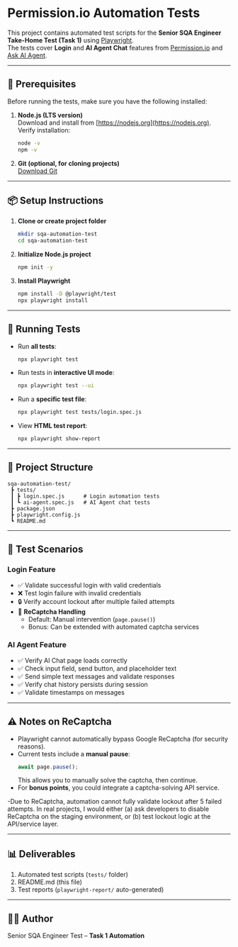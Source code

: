 # Permission.io Automation Tests

This project contains automated test scripts for the **Senior SQA Engineer Take-Home Test (Task 1)** using [Playwright](https://playwright.dev/).  
The tests cover **Login** and **AI Agent Chat** features from [Permission.io](https://www.permission.io) and [Ask AI Agent](https://ask.permission.io/ai).

---

## 📌 Prerequisites
Before running the tests, make sure you have the following installed:

1. **Node.js (LTS version)**  
   Download and install from [https://nodejs.org](https://nodejs.org).  
   Verify installation:
   ```bash
   node -v
   npm -v
   ```

2. **Git (optional, for cloning projects)**  
   [Download Git](https://git-scm.com/downloads)

---

## 📦 Setup Instructions

1. **Clone or create project folder**
   ```bash
   mkdir sqa-automation-test
   cd sqa-automation-test
   ```

2. **Initialize Node.js project**
   ```bash
   npm init -y
   ```

3. **Install Playwright**
   ```bash
   npm install -D @playwright/test
   npx playwright install
   ```

---

## 🧪 Running Tests

- Run **all tests**:
  ```bash
  npx playwright test
  ```

- Run tests in **interactive UI mode**:
  ```bash
  npx playwright test --ui
  ```

- Run a **specific test file**:
  ```bash
  npx playwright test tests/login.spec.js
  ```

- View **HTML test report**:
  ```bash
  npx playwright show-report
  ```

---

## 📂 Project Structure
```
sqa-automation-test/
 ┣ tests/
 ┃ ┣ login.spec.js      # Login automation tests
 ┃ ┗ ai-agent.spec.js   # AI Agent chat tests
 ┣ package.json
 ┣ playwright.config.js
 ┗ README.md
```

---

## 🔑 Test Scenarios

### **Login Feature**
- ✅ Validate successful login with valid credentials  
- ❌ Test login failure with invalid credentials  
- 🔒 Verify account lockout after multiple failed attempts  
- 🤖 **ReCaptcha Handling**  
  - Default: Manual intervention (`page.pause()`)  
  - Bonus: Can be extended with automated captcha services  

### **AI Agent Feature**
- ✅ Verify AI Chat page loads correctly  
- ✅ Check input field, send button, and placeholder text  
- ✅ Send simple text messages and validate responses  
- ✅ Verify chat history persists during session  
- ✅ Validate timestamps on messages  

---

## ⚠️ Notes on ReCaptcha
- Playwright cannot automatically bypass Google ReCaptcha (for security reasons).  
- Current tests include a **manual pause**:
  ```js
  await page.pause();
  ```
  This allows you to manually solve the captcha, then continue.  
- For **bonus points**, you could integrate a captcha-solving API service.

-Due to ReCaptcha, automation cannot fully validate lockout after 5 failed attempts. In real projects, I would either (a) ask developers to disable ReCaptcha on the staging environment, or (b) test lockout logic at the API/service layer.

---

## 📊 Deliverables
1. Automated test scripts (`tests/` folder)  
2. README.md (this file)  
3. Test reports (`playwright-report/` auto-generated)  

---

## 👨‍💻 Author
Senior SQA Engineer Test – **Task 1 Automation**

